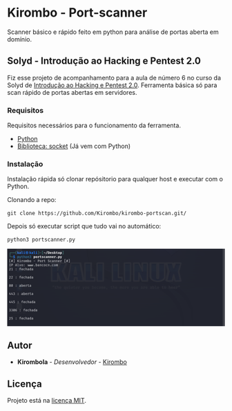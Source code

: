 # Kirombo - Port-scanner

Scanner básico e rápido feito em python para análise de portas aberta em domínio.

## Solyd - Introdução ao Hacking e Pentest 2.0

Fiz esse projeto de acompanhamento para a aula de número 6 no curso da Solyd de [Introdução ao Hacking e Pentest 2.0](https://solyd.com.br/treinamentos/introducao-ao-hacking-e-pentest-2/). Ferramenta básica só para scan rápido de portas abertas em servidores.

### Requisitos

Requisitos necessários para o funcionamento da ferramenta.
- [Python](https://www.python.org/)
- [Biblioteca: socket](https://docs.python.org/3/library/socket.html) (Já vem com Python)

### Instalação

Instalação rápida só clonar repósitorio para qualquer host e executar com o Python.

Clonando a repo:

    git clone https://github.com/Kirombo/kirombo-portscan.git/

Depois só executar script que tudo vai no automático:

    python3 portscanner.py

![Referência](Portscanner.png)

## Autor

  - **Kirombola** - *Desenvolvedor* -
    [Kirombo](https://github.com/Kirombo/)


## Licença

Projeto está na [licença MIT](LICENSE.md).
